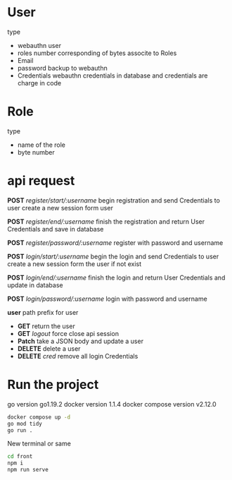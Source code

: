 # User 

type 
  - webauthn user 
  - roles number corresponding of bytes associte to Roles
  - Email 
  - password backup to webauthn
  - Credentials webauthn credentials  in database and credentials are charge in code 

# Role 

type 
  - name of the role
  - byte number 

# api request 

**POST** _register/start/:username_ begin registration and send Credentials to user create a new session form user

**POST** _register/end/:username_ finish the registration and return User Credentials and save in database

**POST** _register/password/:username_ register with password and username

**POST** _login/start/:username_ begin the login and send Credentials to user create a new session form the user if not exist

**POST** _login/end/:username_ finish the login and return User Credentials and update in database

**POST** _login/password/:username_ login with password and username

**user** path prefix for user 
  - **GET** return the user
  - **GET** _logout_ force close api session
  - **Patch** take a JSON body and update a user
  - **DELETE** delete a user
  - **DELETE** _cred_ remove all login Credentials




# Run the project

go version go1.19.2
docker version 1.1.4
docker compose version v2.12.0
```sh
docker compose up -d
go mod tidy
go run .
```
New terminal or same

```sh
cd front
npm i 
npm run serve
```
